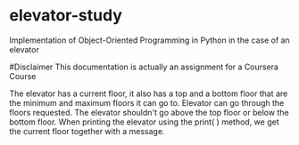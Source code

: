 # elevator-study
Implementation of Object-Oriented Programming in Python in the case of an elevator

#Disclaimer
This documentation is actually an assignment for a Coursera Course 


The elevator has a current floor, it also has a top and a bottom floor that are the minimum and maximum floors it can go to. 
Elevator can go through the floors requested.
The elevator shouldn't go above the top floor or below the bottom floor.
When printing the elevator using the print( ) method, we get the current floor together with a message.
